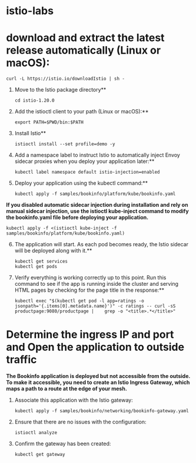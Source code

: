 # istio-labs
# download and extract the latest release automatically (Linux or macOS):
```
curl -L https://istio.io/downloadIstio | sh -
```
1. Move to the Istio package directory**
   ```
   cd istio-1.20.0
   ```
2. Add the istioctl client to your path (Linux or macOS):**
   ```
   export PATH=$PWD/bin:$PATH
   ```
3. Install Istio**
   ```
   istioctl install --set profile=demo -y
   ```
4. Add a namespace label to instruct Istio to automatically inject Envoy sidecar proxies when you deploy your application later:**
   ```
   kubectl label namespace default istio-injection=enabled
   ```
5. Deploy your application using the kubectl command:**
   ```
   kubectl apply -f samples/bookinfo/platform/kube/bookinfo.yaml
   ```
**If you disabled automatic sidecar injection during installation and rely on manual sidecar injection, use the istioctl kube-inject command to modify the bookinfo.yaml file before deploying your application.**
   ```
   kubectl apply -f <(istioctl kube-inject -f samples/bookinfo/platform/kube/bookinfo.yaml)
   ```

6. The application will start. As each pod becomes ready, the Istio sidecar will be deployed along with it.**
   ```
   kubectl get services
   kubectl get pods
   ```
7. Verify everything is working correctly up to this point. Run this command to see if the app is running inside the cluster and serving HTML        pages by checking for the page title in the response:**
   ```
   kubectl exec "$(kubectl get pod -l app=ratings -o jsonpath='{.items[0].metadata.name}')" -c ratings -- curl -sS productpage:9080/productpage |    grep -o "<title>.*</title>"
   ```

# Determine the ingress IP and port and Open the application to outside traffic

**The Bookinfo application is deployed but not accessible from the outside. To make it accessible, you need to create an Istio Ingress Gateway, which maps a path to a route at the edge of your mesh.**

1. Associate this application with the Istio gateway:
   ```
   kubectl apply -f samples/bookinfo/networking/bookinfo-gateway.yaml
   ```
2. Ensure that there are no issues with the configuration:
   ```
   istioctl analyze
   ```
3. Confirm the gateway has been created:
   ```
   kubectl get gateway
   ```


